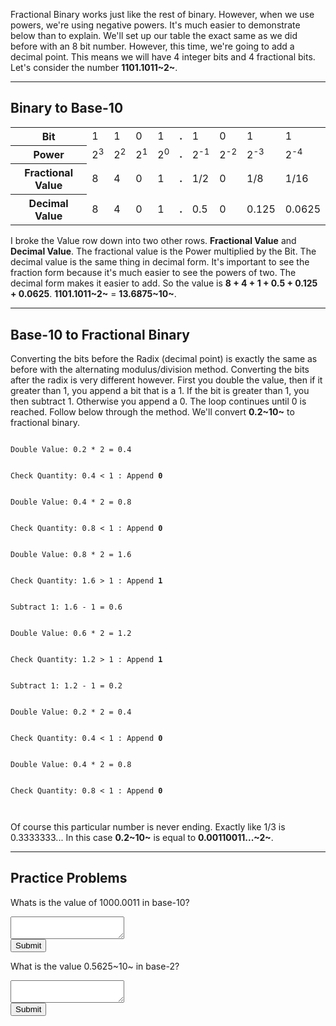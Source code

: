 
Fractional Binary works just like the rest of binary. However, when we
use powers, we're using negative powers. It's much easier to demonstrate
below than to explain. We'll set up our table the exact same as we did
before with an 8 bit number. However, this time, we're going to add a
decimal point. This means we will have 4 integer bits and 4 fractional
bits. Let's consider the number **1101.1011~2~**.

---

## Binary to Base-10

<center>
<table>
<tr>
<th class="fb2t"><b>Bit</b></th>
<td class="fb2t">1</td>
<td class="fb2t">1</td>
<td class="fb2t">0</td>
<td class="fb2t">1</td>
<td class="fb2t"><b>.</b></td>
<td class="fb2t">1</td>
<td class="fb2t">0</td>
<td class="fb2t">1</td>
<td class="fb2t">1</td>
</tr>
<tr>
<th class="fb2t"><b>Power</b></th>
<td class="fb2t">2<sup>3</sup></td>
<td class="fb2t">2<sup>2</sup></td>
<td class="fb2t">2<sup>1</sup></td>
<td class="fb2t">2<sup>0</sup></td>
<td class="fb2t"><b>.</b></td>
<td class="fb2t">2<sup>-1</sup></td>
<td class="fb2t">2<sup>-2</sup></td>
<td class="fb2t">2<sup>-3</sup></td>
<td class="fb2t">2<sup>-4</sup></td>
</tr>
<tr>
<th class="fb2t"><b>Fractional Value</b></th>
<td class="fb2t">8</td>
<td class="fb2t">4</td>
<td class="fb2t">0</td>
<td class="fb2t">1</td>
<td class="fb2t"><b>.</b></td>
<td class="fb2t">1/2</td>
<td class="fb2t">0</td>
<td class="fb2t">1/8</td>
<td class="fb2t">1/16</td>
</tr>
<tr>
<th class="fb2t"><b>Decimal Value</b></th>
<td class="fb2t">8</td>
<td class="fb2t">4</td>
<td class="fb2t">0</td>
<td class="fb2t">1</td>
<td class="fb2t"><b>.</b></td>
<td class="fb2t">0.5</td>
<td class="fb2t">0</td>
<td class="fb2t">0.125</td>
<td class="fb2t">0.0625</td>
</tr>
</table>
</center>

I broke the Value row down into two other rows. **Fractional Value** and
**Decimal Value**. The fractional value is the Power multiplied by the
Bit. The decimal value is the same thing in decimal form. It's important
to see the fraction form because it's much easier to see the powers of
two. The decimal form makes it easier to add. So the value is **8 + 4 +
1 + 0.5 + 0.125 + 0.0625**. **1101.1011~2~** = **13.6875~10~**.

---

## Base-10 to Fractional Binary

Converting the bits before the Radix (decimal point) is exactly the same
as before with the alternating modulus/division method. Converting the
bits after the radix is very different however. First you double the
value, then if it greater than 1, you append a bit that is a 1. If the
bit is greater than 1, you then subtract 1. Otherwise you append a 0.
The loop continues until 0 is reached. Follow below through the method.
We'll convert **0.2~10~** to fractional binary.

<code>
<tab5>Double Value: 0.2 * 2 = 0.4</tab5>
<br>
<tab5>Check Quantity: 0.4 < 1 : Append <b>0</b></tab5>
<br>
<tab5>Double Value: 0.4 * 2 = 0.8</tab5>
<br>
<tab5>Check Quantity: 0.8 < 1 : Append <b>0</b></tab5>
<br>
<tab5>Double Value: 0.8 * 2 = 1.6</tab5>
<br>
<tab5>Check Quantity: 1.6 > 1 : Append <b>1</b></tab5>
<br>
<tab5>Subtract 1: 1.6 - 1 = 0.6</tab5>
<br>
<tab5>Double Value: 0.6 * 2 = 1.2</tab5>
<br>
<tab5>Check Quantity: 1.2 > 1 : Append <b>1</b></tab5>
<br>
<tab5>Subtract 1: 1.2 - 1 = 0.2</tab5>
<br>
<tab5>Double Value: 0.2 * 2 = 0.4</tab5>
<br>
<tab5>Check Quantity: 0.4 < 1 : Append <b>0</b></tab5>
<br>
<tab5>Double Value: 0.4 * 2 = 0.8</tab5>
<br>
<tab5>Check Quantity: 0.8 < 1 : Append <b>0</b></tab5>
<br>
</code>

Of course this particular number is never ending. Exactly like 1/3 is
0.3333333... In this case **0.2~10~** is equal to **0.00110011...~2~**.

---

## Practice Problems

Whats is the value of 1000.0011 in base-10?

<textarea id="fq1"></textarea>
<br>
<button onclick="fq1Submit()">Submit</button>
<p id="fq1Out"></p>

What is the value 0.5625~10~ in base-2?

<textarea id="fq2"></textarea>
<br>
<button onclick="fq2Submit()">Submit</button>
<p id="fq2Out"></p>
